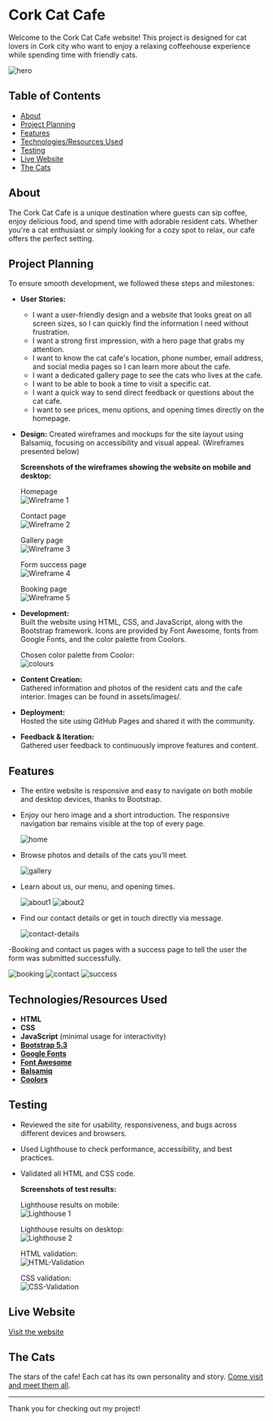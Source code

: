 # Cork Cat Cafe

Welcome to the Cork Cat Cafe website! This project is designed for cat lovers in Cork city who want to enjoy a relaxing coffeehouse experience while spending time with friendly cats.

![hero](https://github.com/SParb/cork-cat-cafe/blob/main/assets/images/Cat-cafe-3.jpg)

## Table of Contents

- [About](#about)
- [Project Planning](#project-planning)
- [Features](#features)
- [Technologies/Resources Used](#technologiesresources-used)
- [Testing](#testing)
- [Live Website](#live-website)
- [The Cats](#the-cats)

## About

The Cork Cat Cafe is a unique destination where guests can sip coffee, enjoy delicious food, and spend time with adorable resident cats. Whether you're a cat enthusiast or simply looking for a cozy spot to relax, our cafe offers the perfect setting.

## Project Planning

To ensure smooth development, we followed these steps and milestones:

- **User Stories:**
  - I want a user-friendly design and a website that looks great on all screen sizes, so I can quickly find the information I need without frustration.
  - I want a strong first impression, with a hero page that grabs my attention.
  - I want to know the cat cafe's location, phone number, email address, and social media pages so I can learn more about the cafe.
  - I want a dedicated gallery page to see the cats who lives at the cafe.
  - I want to be able to book a time to visit a specific cat.
  - I want a quick way to send direct feedback or questions about the cat cafe.
  - I want to see prices, menu options, and opening times directly on the homepage.

- **Design:** Created wireframes and mockups for the site layout using Balsamiq, focusing on accessibility and visual appeal. (Wireframes presented below)

  **Screenshots of the wireframes showing the website on mobile and desktop:**
  
  Homepage  
  ![Wireframe 1](https://github.com/SParb/cork-cat-cafe/blob/main/readme-resources/wireframe1.png)

  Contact page  
  ![Wireframe 2](https://github.com/SParb/cork-cat-cafe/blob/main/readme-resources/wireframe2.png)

  Gallery page  
  ![Wireframe 3](https://github.com/SParb/cork-cat-cafe/blob/main/readme-resources/wireframe3.png)

  Form success page  
  ![Wireframe 4](https://github.com/SParb/cork-cat-cafe/blob/main/readme-resources/wireframe4.png)

  Booking page  
  ![Wireframe 5](https://github.com/SParb/cork-cat-cafe/blob/main/readme-resources/wireframe5.png)

- **Development:**  
  Built the website using HTML, CSS, and JavaScript, along with the Bootstrap framework. Icons are provided by Font Awesome, fonts from Google Fonts, and the color palette from Coolors.

  Chosen color palette from Coolor:  
  ![colours](https://github.com/SParb/cork-cat-cafe/blob/main/readme-resources/coolors.png)

- **Content Creation:**  
  Gathered information and photos of the resident cats and the cafe interior. Images can be found in assets/images/.

- **Deployment:**  
  Hosted the site using GitHub Pages and shared it with the community.

- **Feedback & Iteration:**  
  Gathered user feedback to continuously improve features and content.

## Features

- The entire website is responsive and easy to navigate on both mobile and desktop devices, thanks to Bootstrap.
- Enjoy our hero image and a short introduction. The responsive navigation bar remains visible at the top of every page.
  
  ![home](https://github.com/SParb/cork-cat-cafe/blob/main/readme-resources/homepage.png)

- Browse photos and details of the cats you’ll meet.
  
  ![gallery](https://github.com/SParb/cork-cat-cafe/blob/main/readme-resources/gallery.png)
  
- Learn about us, our menu, and opening times.
  
  ![about1](https://github.com/SParb/cork-cat-cafe/blob/main/readme-resources/about-cards.png)
  ![about2](https://github.com/SParb/cork-cat-cafe/blob/main/readme-resources/about-cards2.png)

- Find our contact details or get in touch directly via message.
  
  ![contact-details](https://github.com/SParb/cork-cat-cafe/blob/main/readme-resources/footer.png)

-Booking and contact us pages with a success page to tell the user the form was submitted successfully.

  ![booking](https://github.com/SParb/cork-cat-cafe/blob/main/readme-resources/booking.png)
  ![contact](https://github.com/SParb/cork-cat-cafe/blob/main/readme-resources/contact.png)
  ![success](https://github.com/SParb/cork-cat-cafe/blob/main/readme-resources/success.png)

## Technologies/Resources Used

- **HTML**
- **CSS**
- **JavaScript** (minimal usage for interactivity)
- **[Bootstrap 5.3](https://getbootstrap.com/)**
- **[Google Fonts](https://fonts.google.com/)**
- **[Font Awesome](https://fontawesome.com/)**
- **[Balsamiq](https://balsamiq.com/)**
- **[Coolors](https://coolors.co/)**

## Testing

- Reviewed the site for usability, responsiveness, and bugs across different devices and browsers.
- Used Lighthouse to check performance, accessibility, and best practices.
- Validated all HTML and CSS code.

  **Screenshots of test results:**

  Lighthouse results on mobile:  
  ![Lighthouse 1](https://github.com/SParb/cork-cat-cafe/blob/main/readme-resources/lighthouse1.png)

  Lighthouse results on desktop:  
  ![Lighthouse 2](https://github.com/SParb/cork-cat-cafe/blob/main/readme-resources/lighthouse2.png)

  HTML validation:  
  ![HTML-Validation](https://github.com/SParb/cork-cat-cafe/blob/main/readme-resources/html-validation.png)

  CSS validation:  
  ![CSS-Validation](https://github.com/SParb/cork-cat-cafe/blob/main/readme-resources/css-validation.png)

## Live Website

[Visit the website](https://sparb.github.io/cork-cat-cafe/)

## The Cats

The stars of the cafe! Each cat has its own personality and story. [Come visit and meet them all](https://sparb.github.io/cork-cat-cafe/gallery.html).  

---

Thank you for checking out my project!
